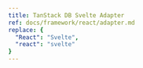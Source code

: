 ```yaml
---
title: TanStack DB Svelte Adapter
ref: docs/framework/react/adapter.md
replace: {
  "React": "Svelte",
  "react": "svelte"
}
---
```


